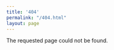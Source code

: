 ```yaml
---
title: '404'
permalink: "/404.html"
layout: page
---
```


<p>The requested page could not be found.</p>
